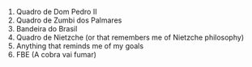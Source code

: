 1. Quadro de Dom Pedro II
2. Quadro de Zumbi dos Palmares
3. Bandeira do Brasil
4. Quadro de Nietzche (or that remembers me of Nietzche philosophy)
5. Anything that reminds me of my goals
6. FBE (A cobra vai fumar)